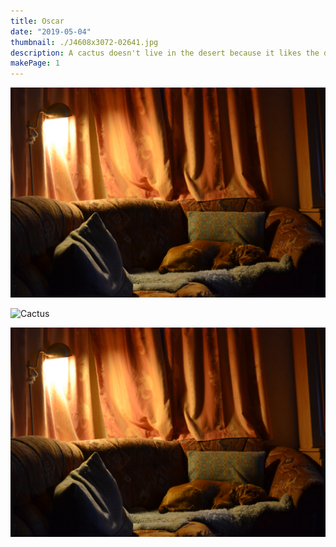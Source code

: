 ```yaml
---
title: Oscar
date: "2019-05-04"
thumbnail: ./J4608x3072-02641.jpg
description: A cactus doesn't live in the desert because it likes the desert; it lives there because the desert hasn't killed it yet.
makePage: 1
---
```


![Cactus](./J4608x3072-08809.jpg)

![Cactus](./J4608x3072-08817.jpg)

![Cactus](./J4608x3072-13593.jpg)
